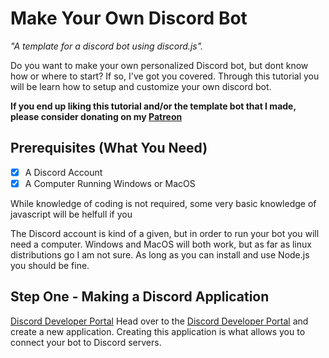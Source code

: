 # Make Your Own Discord Bot
*"A template for a discord bot using discord.js".*

Do you want to make your own personalized Discord bot, but dont know how or where to start?
If so, I've got you covered. Through this tutorial you will be learn how to setup and customize your own discord bot. 

__If you end up liking this tutorial and/or the template bot that I made, please consider donating on my [Patreon](https://patreon.com/corenebula)__

## Prerequisites (What You Need)
- [X] A Discord Account
- [X] A Computer Running Windows or MacOS

While knowledge of coding is not required, some very basic knowledge of javascript will be helfull if you

The Discord account is kind of a given, but in order to run your bot you will need a computer. Windows and MacOS will both work, but as far as linux distributions go I am not sure. As long as you can install and use Node.js you should be fine.

## Step One - Making a Discord Application
[Discord Developer Portal]()
Head over to the [Discord Developer Portal](https://discordapp.com/developers/applications) and create a new application.
Creating this application is what allows you to connect your bot to Discord servers.

